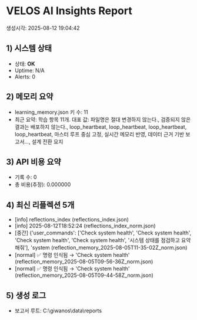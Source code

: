 ﻿# VELOS AI Insights Report
생성시각: 2025-08-12 19:04:42

## 1) 시스템 상태
- 상태: **OK**
- Uptime: N/A
- Alerts: 0

## 2) 메모리 요약
- learning_memory.json 키 수: 11
- 최근 요약: 학습 항목 11개. 대표 값: 파일명은 절대 변경하지 않는다., 검증되지 않은 결과는 배포하지 않는다., loop_heartbeat, loop_heartbeat, loop_heartbeat, loop_heartbeat, 마스터 루프 중심 고정, 실시간 메모리 반영, 데이터 근거 기반 보고서…, 설계 전환 요지

## 3) API 비용 요약
- 기록 수: 0
- 총 비용(추정): 0.000000

## 4) 최신 리플렉션 5개
- [info] reflections_index (reflections_index.json)
- [info] 2025-08-12T18:52:24 (reflections_index_norm.json)
- [중간] {'user_commands': ['Check system health', 'Check system health', 'Check system health', 'Check system health', '시스템 상태를 점검하고 요약해줘'], 'system (reflection_memory_2025-08-05T11-35-02Z_norm.json)
- [normal] ✅ 명령 인식됨 → 'Check system health' (reflection_memory_2025-08-05T09-56-36Z_norm.json)
- [normal] ✅ 명령 인식됨 → 'Check system health' (reflection_memory_2025-08-05T09-44-58Z_norm.json)

## 5) 생성 로그
- 보고서 루트: C:\giwanos\data\reports
